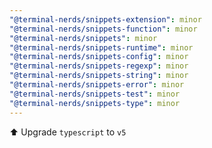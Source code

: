 ```yaml
---
"@terminal-nerds/snippets-extension": minor
"@terminal-nerds/snippets-function": minor
"@terminal-nerds/snippets": minor
"@terminal-nerds/snippets-runtime": minor
"@terminal-nerds/snippets-config": minor
"@terminal-nerds/snippets-regexp": minor
"@terminal-nerds/snippets-string": minor
"@terminal-nerds/snippets-error": minor
"@terminal-nerds/snippets-test": minor
"@terminal-nerds/snippets-type": minor
---
```


⬆️ Upgrade `typescript` to `v5`
